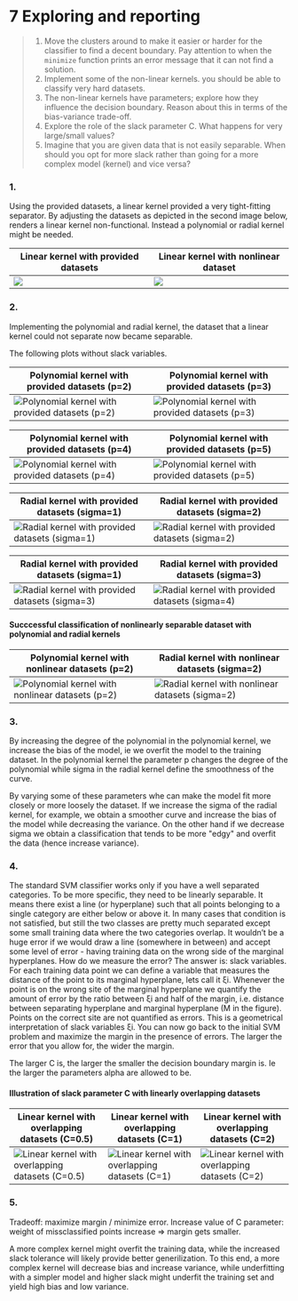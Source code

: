 # 7 Exploring and reporting

> 1. Move the clusters around to make it easier or harder for the classifier to find a decent boundary. Pay attention to when the `minimize` function prints an error message that it can not find a solution.
> 2. Implement some of the non-linear kernels. you should be able to classify very hard datasets.
> 3. The non-linear kernels have parameters; explore how they influence the decision boundary. Reason about this in terms of the bias-variance trade-off.
> 4. Explore the role of the slack parameter C. What happens for very large/small values?
> 5. Imagine that you are given data that is not easily separable. When should you opt for more slack rather than going for a more complex model (kernel) and vice versa?

### 1. 

Using the provided datasets, a linear kernel provided a very tight-fitting separator. By adjusting the datasets as depicted in the second image below, renders a linear kernel non-functional. Instead a polynomial or radial kernel might be needed.

| Linear kernel with provided datasets | Linear kernel with nonlinear dataset |
| ------------------------------------ | ------------------------------------ |
| ![](LinearData.png) | ![](LinearNonLinear.png) |

### 2. 

Implementing the polynomial and radial kernel, the dataset that a linear kernel could not separate now became separable. 

The following plots without slack variables. 

| Polynomial kernel with provided datasets (p=2) | Polynomial kernel with provided datasets (p=3) |
| ------------------------------------ | ------------------------------------ |
| ![](https://gits-15.sys.kth.se/antolu/DD2421/blob/master/Lab_2/assets/png/svmplot_polynomial_2_noslack.png "Polynomial kernel with provided datasets (p=2)") | ![](https://gits-15.sys.kth.se/antolu/DD2421/blob/master/Lab_2/assets/png/svmplot_polynomial_3_noslack.png "Polynomial kernel with provided datasets (p=3)") |  

| Polynomial kernel with provided datasets (p=4) | Polynomial kernel with provided datasets (p=5) |
| ------------------------------------ | ------------------------------------ |
| ![](https://gits-15.sys.kth.se/antolu/DD2421/blob/master/Lab_2/assets/png/svmplot_polynomial_4_noslack.png "Polynomial kernel with provided datasets (p=4)") | ![](https://gits-15.sys.kth.se/antolu/DD2421/blob/master/Lab_2/assets/png/svmplot_polynomial_5_noslack.png "Polynomial kernel with provided datasets (p=5)") |  

| Radial kernel with provided datasets (sigma=1) | Radial kernel with provided datasets (sigma=2) |
| ------------------------------------ | ------------------------------------ |
| ![](https://gits-15.sys.kth.se/antolu/DD2421/blob/master/Lab_2/assets/png/svmplot_radial_1_noslack.png "Radial kernel with provided datasets (sigma=1)") | ![](https://gits-15.sys.kth.se/antolu/DD2421/blob/master/Lab_2/assets/png/svmplot_radial_2_noslack.png "Radial kernel with provided datasets (sigma=2)") |  

| Radial kernel with provided datasets (sigma=1) | Radial kernel with provided datasets (sigma=3) |
| ------------------------------------ | ------------------------------------ |
| ![](https://gits-15.sys.kth.se/antolu/DD2421/blob/master/Lab_2/assets/png/svmplot_radial_3_noslack.png "Radial kernel with provided datasets (sigma=3)") | ![](https://gits-15.sys.kth.se/antolu/DD2421/blob/master/Lab_2/assets/png/svmplot_radial_4_noslack.png "Radial kernel with provided datasets (sigma=4)") |  

#### Succcessful classification of nonlinearly separable dataset with polynomial and radial kernels 

| Polynomial kernel with nonlinear datasets (p=2) | Radial kernel with nonlinear datasets (sigma=2) |
| ------------------------------------ | ------------------------------------ |
| ![](https://gits-15.sys.kth.se/antolu/DD2421/blob/master/Lab_2/assets/png/svmplot_polynomial_2_nonlineardata.png "Polynomial kernel with nonlinear datasets (p=2)") | ![](https://gits-15.sys.kth.se/antolu/DD2421/blob/master/Lab_2/assets/png/svmplot_radial_2_nonlineardata.png "Radial kernel with nonlinear datasets (sigma=2)") |  

### 3. 

By increasing the degree of the polynomial in the polynomial kernel, we increase the bias of the model, ie we overfit the model to the training dataset. In the polynomial kernel the parameter p changes the degree of the polynomial while sigma in the radial kernel define the smoothness of the curve. 

By varying some of these parameters whe can make the model fit more closely or more loosely the dataset. If we increase the sigma of the radial kernel, for example, we obtain a smoother curve and increase the bias of the model while decreasing the variance. On the other hand if we decrease sigma we obtain a classification that tends to be more "edgy" and overfit the data (hence increase variance).

### 4. 

The standard SVM classifier works only if you have a well separated categories. To be more specific, they need to be linearly separable. It means there exist a line (or hyperplane) such that all points belonging to a single category are either below or above it. In many cases that condition is not satisfied, but still the two classes are pretty much separated except some small training data where the two categories overlap. It wouldn’t be a huge error if we would draw a line (somewhere in between) and accept some level of error - having training data on the wrong side of the marginal hyperplanes. How do we measure the error? The answer is: slack variables. For each training data point we can define a variable that measures the distance of the point to its marginal hyperplane, lets call it ξi. Whenever the point is on the wrong site of the marginal hyperplane we quantify the amount of error by the ratio between ξi and half of the margin, i.e. distance between separating hyperplane and marginal hyperplane (M in the figure). Points on the correct site are not quantified as errors. This is a geometrical interpretation of slack variables ξi. You can now go back to the initial SVM problem and maximize the margin in the presence of errors. The larger the error that you allow for, the wider the margin.

The larger C is, the larger the smaller the decision boundary margin is. Ie the larger the parameters alpha are allowed to be. 

#### Illustration of slack parameter C with linearly overlapping datasets

| Linear kernel with overlapping datasets (C=0.5) | Linear kernel with overlapping datasets (C=1) | Linear kernel with overlapping datasets (C=2)
| ------------------------------------ | ------------------------------------ | ------------------------------------ |
| ![](https://gits-15.sys.kth.se/antolu/DD2421/blob/master/Lab_2/assets/png/svmplot_linear_slack_C05.png "Linear kernel with overlapping datasets (C=0.5)") | ![](https://gits-15.sys.kth.se/antolu/DD2421/blob/master/Lab_2/assets/png/svmplot_linear_slack_C1.png "Linear kernel with overlapping datasets (C=1)") | ![](https://gits-15.sys.kth.se/antolu/DD2421/blob/master/Lab_2/assets/png/svmplot_linear_slack_C2.png "Linear kernel with overlapping datasets (C=2)") |

### 5. 

Tradeoff: maximize margin / minimize error. Increase value of C parameter: weight of missclassified points increase => margin gets smaller.   

A more complex kernel might overfit the training data, while the increased slack tolerance will likely provide better generilization. To this end, a more complex kernel will decrease bias and increase variance, while underfitting with a simpler model and higher slack might underfit the training set and yield high bias and low variance. 
